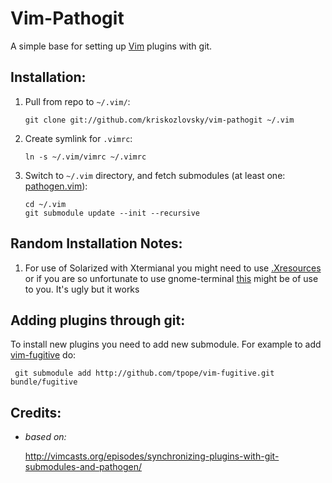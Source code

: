 # Vim-Pathogit
A simple base for setting up [Vim][] plugins with git.

## Installation:

1. Pull from repo to `~/.vim/`:

       git clone git://github.com/kriskozlovsky/vim-pathogit ~/.vim
    
2. Create symlink for `.vimrc`:

       ln -s ~/.vim/vimrc ~/.vimrc
    
3. Switch to `~/.vim` directory, and fetch submodules (at least one: [pathogen.vim][]):

       cd ~/.vim
       git submodule update --init --recursive

## Random Installation Notes:
1. For use of Solarized with Xtermianal you might need to use [.Xresources][]
or if you are so unfortunate to use gnome-terminal [this][solarized-gnome] might be of use to you. It's ugly but it works

## Adding plugins through git: 
To install new plugins you need to add new submodule.
For example to add [vim-fugitive][] do: 

     git submodule add http://github.com/tpope/vim-fugitive.git bundle/fugitive
    
## Credits:
* *based on:*

   <http://vimcasts.org/episodes/synchronizing-plugins-with-git-submodules-and-pathogen/>

[pathogen.vim]: https://github.com/tpope/vim-pathogen   "pathogen.vim by Tim Pope"
[Vim]:          http://www.vim.org                      "Vi Improved"
[vim-fugitive]: https://github.com/tpope/vim-fugitive   "fugitive.vim by Tim Pope"
[.Xresources]: https://github.com/solarized/xresources  "Solarized: .Xresources"
[solarized-gnome]: https://github.com/sigurdga/gnome-terminal-colors-solarized.git "Solarized theme for gnome-terminal"
